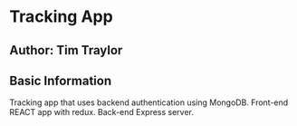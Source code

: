 # Tracking App

## Author: Tim Traylor

## Basic Information

Tracking app that uses backend authentication using MongoDB.
Front-end REACT app with redux.
Back-end Express server.
